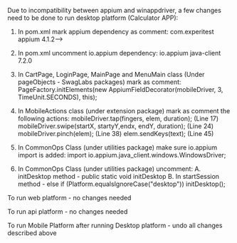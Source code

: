 
Due to incompatibility between appium and winappdriver, a few changes need to be done to run desktop platform (Calculator APP):

1. In pom.xml mark appium dependency as comment:
              <dependency>
              <groupId>com.experitest</groupId>
              <artifactId>appium</artifactId>
              <version>4.1.2</version>-->
              </dependency>

2. In pom.xml uncomment io.appium dependency:
             <dependency>
             <groupId>io.appium</groupId>
             <artifactId>java-client</artifactId>
             <version>7.2.0</version>
             </dependency>

3. In CartPage, LoginPage, MainPage and MenuMain class (Under pageObjects - SwagLabs packages) mark as comment:
   PageFactory.initElements(new AppiumFieldDecorator(mobileDriver, 3, TimeUnit.SECONDS), this);

4. In MobileActions class (under extension package) mark as comment the following actions:
	 mobileDriver.tap(fingers, elem, duration); (Line 17)
	 mobileDriver.swipe(startX, startyY,endx, endY, duration); (Line 24)
     mobileDriver.pinch(elem); (Line 38)
	 elem.sendKeys(text); (Line 45)

5. In CommonOps Class (under utilities package) make sure io.appium import is added:
    import io.appium.java_client.windows.WindowsDriver;

6. In CommonOps Class (under utilities package) uncomment:
    A. initDesktop method - public static void initDesktop
    B. In startSession method -
	        else if (Platform.equalsIgnoreCase("desktop"))
            initDesktop();


To run web platform - no changes needed

To run api platform - no changes needed

To run Mobile Platform after running Desktop platform - undo all changes described above

